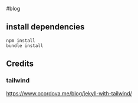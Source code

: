 #blog

## install dependencies
```
npm install
bundle install
```

## Credits 

### tailwind
https://www.ocordova.me/blog/jekyll-with-tailwind/


